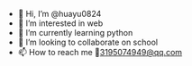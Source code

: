 - 👋 Hi, I’m @huayu0824
- 👀 I’m interested in web
- 🌱 I’m currently learning python
- 💞️ I’m looking to collaborate on school
- 📫 How to reach me 📧3195074949@qq.com

<!---
huayu0824/huayu0824 is a ✨ special ✨ repository because its `README.md` (this file) appears on your GitHub profile.
You can click the Preview link to take a look at your changes.
--->
